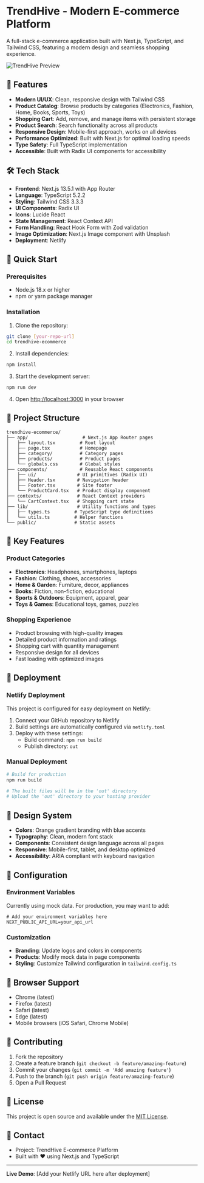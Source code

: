 # TrendHive - Modern E-commerce Platform

A full-stack e-commerce application built with Next.js, TypeScript, and Tailwind CSS, featuring a modern design and seamless shopping experience.

![TrendHive Preview](https://images.unsplash.com/photo-1563013544-824ae1b704d3?w=800&h=400&fit=crop)

## 🌟 Features

- **Modern UI/UX**: Clean, responsive design with Tailwind CSS
- **Product Catalog**: Browse products by categories (Electronics, Fashion, Home, Books, Sports, Toys)
- **Shopping Cart**: Add, remove, and manage items with persistent storage
- **Product Search**: Search functionality across all products
- **Responsive Design**: Mobile-first approach, works on all devices
- **Performance Optimized**: Built with Next.js for optimal loading speeds
- **Type Safety**: Full TypeScript implementation
- **Accessible**: Built with Radix UI components for accessibility

## 🛠️ Tech Stack

- **Frontend**: Next.js 13.5.1 with App Router
- **Language**: TypeScript 5.2.2
- **Styling**: Tailwind CSS 3.3.3
- **UI Components**: Radix UI
- **Icons**: Lucide React
- **State Management**: React Context API
- **Form Handling**: React Hook Form with Zod validation
- **Image Optimization**: Next.js Image component with Unsplash
- **Deployment**: Netlify

## 🚀 Quick Start

### Prerequisites

- Node.js 18.x or higher
- npm or yarn package manager

### Installation

1. Clone the repository:
```bash
git clone [your-repo-url]
cd trendhive-ecommerce
```

2. Install dependencies:
```bash
npm install
```

3. Start the development server:
```bash
npm run dev
```

4. Open [http://localhost:3000](http://localhost:3000) in your browser

## 📁 Project Structure

```
trendhive-ecommerce/
├── app/                    # Next.js App Router pages
│   ├── layout.tsx         # Root layout
│   ├── page.tsx           # Homepage
│   ├── category/          # Category pages
│   ├── products/          # Product pages
│   └── globals.css        # Global styles
├── components/            # Reusable React components
│   ├── ui/               # UI primitives (Radix UI)
│   ├── Header.tsx        # Navigation header
│   ├── Footer.tsx        # Site footer
│   └── ProductCard.tsx   # Product display component
├── contexts/             # React Context providers
│   └── CartContext.tsx   # Shopping cart state
├── lib/                  # Utility functions and types
│   ├── types.ts         # TypeScript type definitions
│   └── utils.ts         # Helper functions
└── public/              # Static assets
```

## 🛒 Key Features

### Product Categories
- **Electronics**: Headphones, smartphones, laptops
- **Fashion**: Clothing, shoes, accessories
- **Home & Garden**: Furniture, decor, appliances
- **Books**: Fiction, non-fiction, educational
- **Sports & Outdoors**: Equipment, apparel, gear
- **Toys & Games**: Educational toys, games, puzzles

### Shopping Experience
- Product browsing with high-quality images
- Detailed product information and ratings
- Shopping cart with quantity management
- Responsive design for all devices
- Fast loading with optimized images

## 🚀 Deployment

### Netlify Deployment

This project is configured for easy deployment on Netlify:

1. Connect your GitHub repository to Netlify
2. Build settings are automatically configured via `netlify.toml`
3. Deploy with these settings:
   - Build command: `npm run build`
   - Publish directory: `out`

### Manual Deployment

```bash
# Build for production
npm run build

# The built files will be in the 'out' directory
# Upload the 'out' directory to your hosting provider
```

## 🎨 Design System

- **Colors**: Orange gradient branding with blue accents
- **Typography**: Clean, modern font stack
- **Components**: Consistent design language across all pages
- **Responsive**: Mobile-first, tablet, and desktop optimized
- **Accessibility**: ARIA compliant with keyboard navigation

## 🔧 Configuration

### Environment Variables

Currently using mock data. For production, you may want to add:

```env
# Add your environment variables here
NEXT_PUBLIC_API_URL=your_api_url
```

### Customization

- **Branding**: Update logos and colors in components
- **Products**: Modify mock data in page components
- **Styling**: Customize Tailwind configuration in `tailwind.config.ts`

## 📱 Browser Support

- Chrome (latest)
- Firefox (latest)
- Safari (latest)
- Edge (latest)
- Mobile browsers (iOS Safari, Chrome Mobile)

## 🤝 Contributing

1. Fork the repository
2. Create a feature branch (`git checkout -b feature/amazing-feature`)
3. Commit your changes (`git commit -m 'Add amazing feature'`)
4. Push to the branch (`git push origin feature/amazing-feature`)
5. Open a Pull Request

## 📄 License

This project is open source and available under the [MIT License](LICENSE).

## 👥 Contact

- Project: TrendHive E-commerce Platform
- Built with ❤️ using Next.js and TypeScript

---

**Live Demo**: [Add your Netlify URL here after deployment]